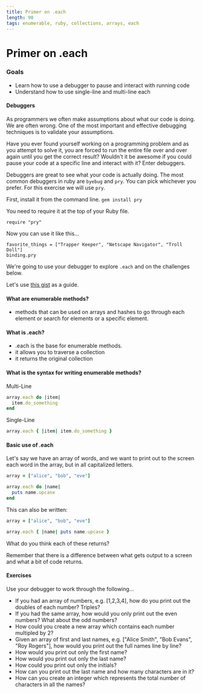 ```yaml
---
title: Primer on .each
length: 90
tags: enumerable, ruby, collections, arrays, each
---
```


# Primer on .each

### Goals

* Learn how to use a debugger to pause and interact with running code
* Understand how to use single-line and multi-line each

#### Debuggers

As programmers we often make assumptions about what our code is doing. We are often wrong. One of the most important and effective debugging techniques is to validate your assumptions.

Have you ever found yourself working on a programming problem and as you attempt to solve it, you are forced to run the entire file over and over again until you get the correct result? Wouldn't it be awesome if you could pause your code at a specific line and interact with it? Enter debuggers.

Debuggers are great to see what your code is actually doing. The most common debuggers in ruby are `byebug` and `pry`. You can pick whichever you prefer. For this exercise we will use `pry`.

First, install it from the command line.
`gem install pry`

You need to require it at the top of your Ruby file.

```
require "pry"
```

Now you can use it like this...

```
favorite_things = ["Trapper Keeper", "Netscape Navigator", "Troll Doll"]
binding.pry
```

We're going to use your debugger to explore `.each` and on the challenges below.

Let's use [this gist](https://gist.github.com/jmejia/04924190362f64fc49ab) as a guide.

#### What are enumerable methods?

* methods that can be used on arrays and hashes to go through each element or
search for elements or a specific element.

#### What is .each?

* .each is the base for enumerable methods.
* it allows you to traverse a collection
* it returns the original collection

#### What is the syntax for writing enumerable methods?
Multi-Line
```ruby
array.each do |item|
  item.do_something
end
```
Single-Line
```ruby
array.each { |item| item.do_something }
```

#### Basic use of .each

Let's say we have an array of words, and we want to print out to the screen
each word in the array, but in all capitalized letters.

```ruby
array = ["alice", "bob", "eve"]

array.each do |name|
  puts name.upcase
end
```
This can also be written:
```ruby
array = ["alice", "bob", "eve"]

array.each { |name| puts name.upcase }
```

What do you think each of these returns?

Remember that there is a difference between what gets output to a screen
and what a bit of code returns.

#### Exercises

Use your debugger to work through the following...

* If you had an array of numbers, e.g. [1,2,3,4], how do you print out the
doubles of each number? Triples?
* If you had the same array, how would you only print out the even numbers?
What about the odd numbers?
* How could you create a new array which contains each number multipled by 2?
* Given an array of first and last names, e.g. ["Alice Smith", "Bob Evans",
"Roy Rogers"],  how would you print out the full names line by line?
* How would you print out only the first name?
* How would you print out only the last name?
* How could you print out only the initials?
* How can you print out the last name and how many characters are in it?
* How can you create an integer which represents the total number of characters in all the names?

